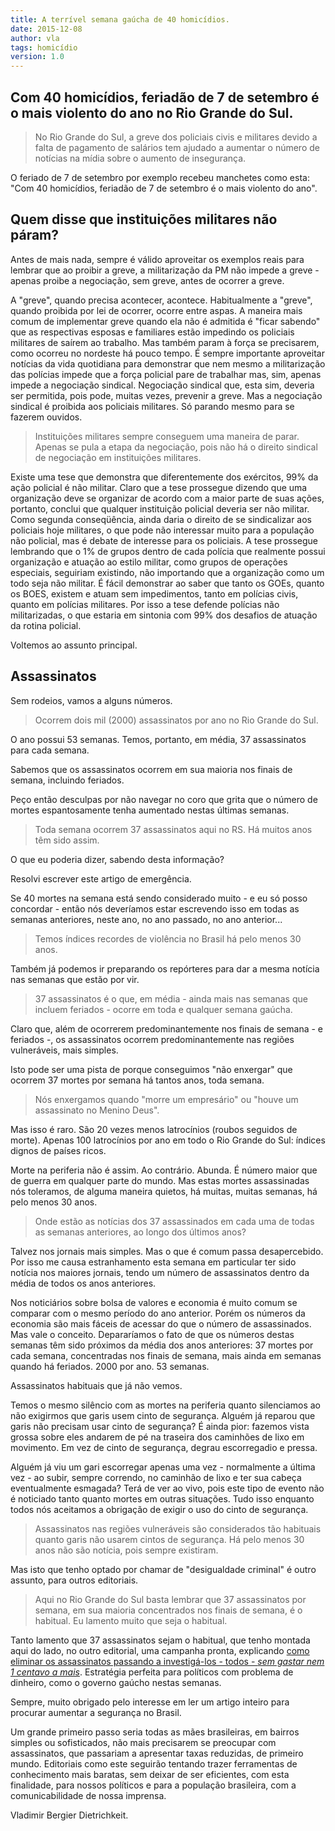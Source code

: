 ```yaml
---
title: A terrível semana gaúcha de 40 homicídios.
date: 2015-12-08
author: vla
tags: homicídio
version: 1.0
---
```


## Com 40 homicídios, feriadão de 7 de setembro é o mais violento do ano no Rio Grande do Sul.

> No Rio Grande do Sul, a greve dos policiais civis e militares devido a falta de pagamento de salários tem ajudado a aumentar o número de notícias na mídia sobre o aumento de insegurança. 

O feriado de 7 de setembro por exemplo recebeu manchetes como esta: "Com 40 homicídios, feriadão de 7 de setembro é o mais violento do ano".

## Quem disse que instituições militares não páram?

Antes de mais nada, sempre é válido aproveitar os exemplos reais para lembrar que ao proibir a greve, a militarização da PM não impede a greve - apenas proibe a negociação, sem greve, antes de ocorrer a greve. 

A "greve", quando precisa acontecer, acontece. Habitualmente a "greve", quando proibida por lei de ocorrer, ocorre entre aspas. A maneira mais comum de implementar greve quando ela não é admitida é "ficar sabendo" que as respectivas esposas e familiares estão impedindo os policiais militares de saírem ao trabalho. Mas também param à força se precisarem, como ocorreu no nordeste há pouco tempo. É sempre importante aproveitar notícias da vida quotidiana para demonstrar que nem mesmo a militarização das polícias impede que a força policial pare de trabalhar mas, sim, apenas impede a negociação sindical. Negociação sindical que, esta sim, deveria ser permitida, pois pode, muitas vezes, prevenir a greve. Mas a negociação sindical é proibida aos policiais militares. Só parando mesmo para se fazerem ouvidos. 

> Instituições militares sempre conseguem uma maneira de parar. Apenas se pula a etapa da negociação, pois não há o direito sindical de negociação em instituições militares. 

Existe uma tese que demonstra que diferentemente dos exércitos, 99% da ação policial é não militar. Claro que a tese prossegue dizendo que uma organização deve se organizar de acordo com a maior parte de suas ações, portanto, conclui que qualquer instituição policial deveria ser não militar. Como segunda conseqüência, ainda daria o direito de se sindicalizar aos policiais hoje militares, o que pode não interessar muito para a população não policial, mas é debate de interesse para os policiais. A tese prossegue lembrando que o 1% de grupos dentro de cada polícia que realmente possui organização e atuação ao estilo militar, como grupos de operações especiais, seguiriam existindo, não importando que a organização como um todo seja não militar. É fácil demonstrar ao saber que tanto os GOEs, quanto os BOES, existem e atuam sem impedimentos, tanto em polícias civis, quanto em polícias militares. Por isso a tese defende polícias não militarizadas, o que estaria em sintonia com 99% dos desafios de atuação da rotina policial.

Voltemos ao assunto principal.

## Assassinatos

Sem rodeios, vamos a alguns números. 

> Ocorrem dois mil (2000) assassinatos por ano no Rio Grande do Sul. 

O ano possui 53 semanas. Temos, portanto, em média, 37 assassinatos para cada semana. 

Sabemos que os assassinatos ocorrem em sua maioria nos finais de semana, incluindo feriados. 

Peço então desculpas por não navegar no coro que grita que o número de mortes espantosamente tenha aumentado nestas últimas semanas. 

> Toda semana ocorrem 37 assassinatos aqui no RS. Há muitos anos têm sido assim. 

O que eu poderia dizer, sabendo desta informação?

Resolvi escrever este artigo de emergência. 

Se 40 mortes na semana está sendo considerado muito - e eu só posso concordar - então nós deveríamos estar escrevendo isso em todas as semanas anteriores, neste ano, no ano passado, no ano anterior... 

> Temos índices recordes de violência no Brasil há pelo menos 30 anos. 

Também já podemos ir preparando os repórteres para dar a mesma notícia nas semanas que estão por vir. 

> 37 assassinatos é o que, em média - ainda mais nas semanas que incluem feriados - ocorre em toda e qualquer semana gaúcha.

Claro que, além de ocorrerem predominantemente nos finais de semana - e feriados -, os assassinatos ocorrem predominantemente nas regiões vulneráveis, mais simples. 

Isto pode ser uma pista de porque conseguimos "não enxergar" que ocorrem 37 mortes por semana há tantos anos, toda semana.

> Nós enxergamos quando "morre um empresário" ou "houve um assassinato no Menino Deus". 

Mas isso é raro. São 20 vezes menos latrocínios (roubos seguidos de morte). Apenas 100 latrocínios por ano em todo o Rio Grande do Sul: índices dignos de países ricos. 

Morte na periferia não é assim. Ao contrário. Abunda. É número maior que de guerra em qualquer parte do mundo. Mas estas mortes assassinadas nós toleramos, de alguma maneira quietos, há muitas, muitas semanas, há pelo menos 30 anos.

> Onde estão as notícias dos 37 assassinados em cada uma de todas as semanas anteriores, ao longo dos últimos anos?

Talvez nos jornais mais simples. Mas o que é comum passa desapercebido. Por isso me causa estranhamento esta semana em particular ter sido notícia nos maiores jornais, tendo um número de assassinatos dentro da média de todos os anos anteriores.

Nos noticiários sobre bolsa de valores e economia é muito comum se comparar com o mesmo período do ano anterior. Porém os números da economia são mais fáceis de acessar do que o número de assassinados. Mas vale o conceito. Depararíamos o fato de que os números destas semanas têm sido próximos da média dos anos anteriores: 37 mortes por cada semana, concentradas nos finais de semana, mais ainda em semanas quando há feriados. 2000 por ano. 53 semanas.

Assassinatos habituais que já não vemos.

Temos o mesmo silêncio com as mortes na periferia quanto silenciamos ao não exigirmos que garis usem cinto de segurança. Alguém já reparou que garis não precisam usar cinto de segurança? É ainda pior: fazemos vista grossa sobre eles andarem de pé na traseira dos caminhões de lixo em movimento. Em vez de cinto de segurança, degrau escorregadio e pressa. 

Alguém já viu um gari escorregar apenas uma vez - normalmente a última vez - ao subir, sempre correndo, no caminhão de lixo e ter sua cabeça eventualmente esmagada? Terá de ver ao vivo, pois este tipo de evento não é noticiado tanto quanto mortes em outras situações. Tudo isso enquanto todos nós aceitamos a obrigação de exigir o uso do cinto de segurança.

> Assassinatos nas regiões vulneráveis são considerados tão habituais quanto garis não usarem cintos de segurança. Há pelo menos 30 anos não são notícia, pois sempre existiram.

Mas isto que tenho optado por chamar de "desigualdade criminal" é outro assunto, para outros editoriais. 

> Aqui no Rio Grande do Sul basta lembrar que 37 assassinatos por semana, em sua maioria concentrados nos finais de semana, é o habitual. Eu lamento muito que seja o habitual. 

Tanto lamento que 37 assassinatos sejam o habitual, que tenho montada aqui do lado, no outro editorial, uma campanha pronta, explicando <a href="http://mapadaseguranca.com/blog/2015/08/22/homicidios-100-porcento-investigados.html">como eliminar os assassinatos passando a investigá-los - todos - *sem gastar nem 1 centavo a mais*</a>. Estratégia perfeita para políticos com problema de dinheiro, como o governo gaúcho nestas semanas.

Sempre, muito obrigado pelo interesse em ler um artigo inteiro para procurar aumentar a segurança no Brasil.

Um grande primeiro passo seria todas as mães brasileiras, em bairros simples ou sofisticados, não mais precisarem se preocupar com assassinatos, que passariam a apresentar taxas reduzidas, de primeiro mundo. Editoriais como este seguirão tentando trazer ferramentas de conhecimento mais baratas, sem deixar de ser eficientes, com esta finalidade, para nossos políticos e para a população brasileira, com a comunicabilidade de nossa imprensa.

Vladimir Bergier Dietrichkeit.

